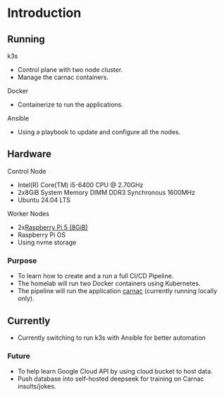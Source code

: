# Introduction<br>
## Running
k3s<br>
* Control plane with two node cluster.<br>
* Manage the carnac containers.
  
Docker<br>
* Containerize to run the applications.
  
Ansible<br>
* Using a playbook to update and configure all the nodes.

## Hardware
Control Node<br>
* Intel(R) Core(TM) i5-6400 CPU @ 2.70GHz<br>
* 2x8GiB System Memory DIMM DDR3 Synchronous 1600MHz<br>
* Ubuntu 24.04 LTS<br>

Worker Nodes<br>
* 2x[Raspberry Pi 5 (8GiB)](https://www.raspberrypi.com/products/raspberry-pi-5/)
* Raspberry Pi OS
* Using nvme storage

### Purpose 
* To learn how to create and a run a full CI/CD Pipeline.<br>
* The homelab will run two Docker containers using Kubernetes.<br>
* The pipeline will run the application [carnac](https://github.com/dodderingstalwart/carnac) (currently running locally only).<br>

## Currently
* Currently switching to run k3s with Ansible for better automation 

### Future
* To help learn Google Cloud API by using cloud bucket to host data.<br>
* Push database into self-hosted deepseek for training on Carnac insults/jokes.<br> 
